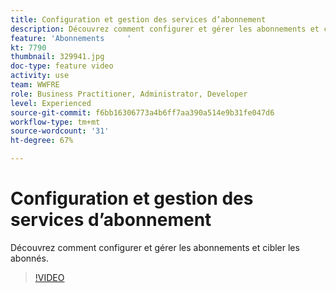 ```yaml
---
title: Configuration et gestion des services d’abonnement
description: Découvrez comment configurer et gérer les abonnements et cibler les abonnés.
feature: 'Abonnements     '
kt: 7790
thumbnail: 329941.jpg
doc-type: feature video
activity: use
team: WWFRE
role: Business Practitioner, Administrator, Developer
level: Experienced
source-git-commit: f6bb16306773a4b6ff7aa390a514e9b31fe047d6
workflow-type: tm+mt
source-wordcount: '31'
ht-degree: 67%

---
```



# Configuration et gestion des services d’abonnement

Découvrez comment configurer et gérer les abonnements et cibler les abonnés.

>[!VIDEO](https://video.tv.adobe.com/v/329941?quality=12)
